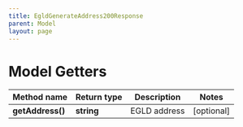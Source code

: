 ```yaml
---
title: EgldGenerateAddress200Response
parent: Model
layout: page
---
```


# Model Getters

Method name | Return type | Description | Notes
------------ | ------------- | ------------- | -------------
**getAddress()** | **string** | EGLD address | [optional]

